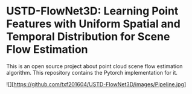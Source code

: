 # USTD-FlowNet3D: Learning Point Features with Uniform Spatial and Temporal Distribution for Scene Flow Estimation
This is an open source project about point cloud scene flow estimation algorithm. This repository contains the Pytorch implementation for it.

![][https://github.com/txf201604/USTD-FlowNet3D/images/Pipeline.jpg]
 
